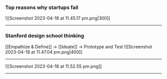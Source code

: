 ### Top reasons why startups fail
![[Screenshot 2023-04-18 at 11.45.17 pm.png|300]]

___
### Stanford design school thinking 
[[Empathize & Define]] -> [[Ideate]] -> Prototype and Test
![[Screenshot 2023-04-18 at 11.47.04 pm.png|400]]

___
![[Screenshot 2023-04-18 at 11.52.55 pm.png]]

___
